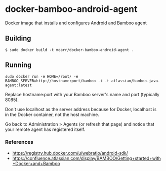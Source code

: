 # docker-bamboo-android-agent

Docker image that installs and configures Android and Bamboo agent

## Building

```
$ sudo docker build -t mcarr/docker-bamboo-android-agent .
```

## Running

```
sudo docker run -e HOME=/root/ -e BAMBOO_SERVER=http://hostname:port/bamboo -i -t atlassian/bamboo-java-agent:latest
```

Replace hostname:port with your Bamboo server's name and port (typically 8085).

Don't use localhost as the server address because for Docker, localhost is in the Docker container, not the host machine.

Go back to Administration > Agents (or refresh that page) and notice that your remote agent has registered itself.



### References

* https://registry.hub.docker.com/u/webratio/android-sdk/
* https://confluence.atlassian.com/display/BAMBOO/Getting+started+with+Docker+and+Bamboo



